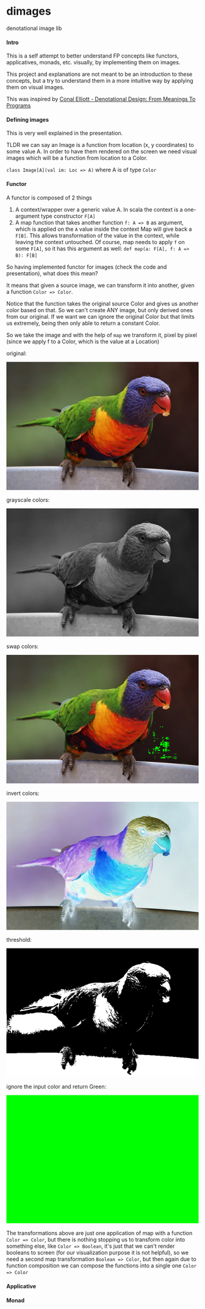 # dimages
denotational image lib

#### Intro
This is a self attempt to better understand FP concepts like functors, applicatives, monads, etc.
visually, by implementing them on images.

This project and explanations are not meant to be an introduction to these concepts, but a try to understand them in a more intuitive way by applying them on visual images.

This was inspired by [Conal Elliott - Denotational Design: From Meanings To Programs](https://www.youtube.com/watch?v=bmKYiUOEo2A)

#### Defining images
This is very well explained in the presentation.

TLDR we can say an Image is a function from location (x, y coordinates)
to some value A. In order to have them rendered on the screen we need visual images which will be a function from location to a Color.

`class Image[A](val im: Loc => A)` where A is of type `Color`

#### Functor

[bird]:https://github.com/adrian-salajan/dimages/blob/master/src/main/resources/bird.png?raw=true
[swapColors]:https://github.com/adrian-salajan/dimages/blob/master/png/functor/replaceColors.png?raw=true
[grayscale]:https://github.com/adrian-salajan/dimages/blob/master/png/functor/grayscale.png?raw=true
[invert]:https://github.com/adrian-salajan/dimages/blob/master/png/functor/invert.png?raw=true
[threshold]:https://github.com/adrian-salajan/dimages/blob/master/png/functor/threshold.png?raw=true
[ignore]:https://github.com/adrian-salajan/dimages/blob/master/png/functor/ignoreInputReplaceGreen.png?raw=true

A functor is composed of 2 things
1. A context/wrapper over a generic value A. In scala the context is a one-argument type constructor `F[A]`
2. A map function that takes another function `f: A => B` as argument, which is applied on the `A` value inside the context Map will give back a `F[B]`. This allows transformation of the value in the context,
while leaving the context untouched. Of course, map needs to apply `f` on some `F[A]`, so it has this argument as well:
`def map(a: F[A], f: A => B): F[B]`

So having implemented functor for images (check the code and presentation), what does this mean?

It means that given a source image, we can transform it into another, given a function `Color => Color`.

Notice that the function takes the original source Color and gives us another color based on that. So we can't create ANY image,
but only derived ones from our original.
If we want we can ignore the original Color but that limits us extremely, being then only able to return a constant Color.

So we take the image and with the help of `map` we transform it, pixel by pixel (since we
apply f to a Color, which is the value at a Location)

original:

![alt text][bird]

grayscale colors:

![grayscale][grayscale]

swap colors:

![swap colors][swapColors]

invert colors:

![invert colors][invert]

threshold:

![threshold][threshold]

ignore the input color and return Green:

![ignore][ignore]

The transformations above are just one application of map with a function `Color => Color`,
but there is nothing stopping us to transform color into something else, 
like `Color => Boolean`, it's just that we can't render booleans to screen (for our visualization purpose  it is not helpful), so we need
a second map transformation `Boolean => Color`, but then again due to function composition
we can compose the functions into a single one `Color => Color`

#### Applicative

#### Monad






